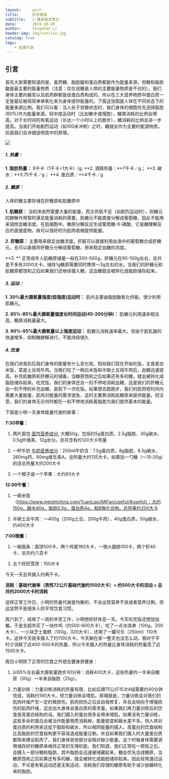 ```yaml
---
layout:     post
title:      科学健身
subtitle:   2-健身基本常识
date:       2019-10-20
author:     Yingshan Li
header-img: img/sunrise.jpg
catalog: true
tags:
    - 能量代谢
---
```



## 引言

首先大家需要知道的是，虽然糖、脂肪酸和蛋白质都能作为能量来源，但糖和脂肪酸是最主要的能量物质（注意：仅仅说糖是人体的主要能量物质是不对的）。我们身体主要的器官以及肌肉群都是由蛋白质构成的，所以在三大营养物质中蛋白质一定是最后被简简单单氧化来为身体提供能量的。下面这张图是人体在不同状态下的能量来源比例。我们可以看：当人处于安静状态时，我们身体的细胞优先选择脂肪(60%)作为能量来源。轻中度运动时（比如散步或慢跑），糖类消耗的比例会增高。对于长时间的有氧运动（长达一个小时以上的跑步），糖消耗的比例会进一步提高。当我们开始剧烈运动（如100米冲刺）之时，糖就会作为主要的能源物质。后面我们会详细说明其中的原理。

![](https://imgur.com/7V9UHMW.jpg)


##### 1. 热量：

**1. 脂肪热量：** 9千卡（1千卡=1大卡）/g; 
**2. 酒精热量：**7千卡／g；
**3. 碳水：**3.75千卡／g；
**4. 蛋白质：**4千卡／g

##### 2. 糖原：
人体的糖主要存储在肝糖原和肌糖原中
            
**1. 肌糖原：** 当机体突然需要大量的能量，而又供氧不足（如剧烈运动时），则糖元的酵解作用暂时满足能量消耗的需要。肌糖元不能直接分解成葡萄糖，因此不能用来调控血糖浓度。在肌细胞中，糖原分解反应生成葡萄糖-6-磷酸，它是糖酵解反应的直接底物，故可以很好的为肌肉收缩提供能量。

**2. 肝糖原：** 主要用来稳定血糖浓度。肝脏可以直接利用血液中的葡萄糖合成肝糖元，也可以直接将肝糖元分解成葡萄糖，用来稳定血糖的浓度。

**3. ** 正常成年人肌糖原储量一般在200-500g，肝糖元在90-100g左右，总共差不多有2000大卡。储存1g糖原需要同时携带～3g左右的水。当我们的肝糖元和肌糖原都饱和之后如果我们还继续摄入糖，这血糖就会被转化成脂肪储存起来。

##### 3. 运动：

**1. 30%最大摄氧量强度(低强度)运动时：** 肌内主要由脂肪酸氧化供能，很少利用肌糖元。

**2. 65%-85%最大摄氧量强度长时间运动(45-200分钟)：** 肌糖元利用速率相当高，糖原消耗量最大。

**3. 90%-95%最大摄氧量以上强度运动：** 肌糖元消耗速率最大。但由于肌乳酸的快速增多，抑制糖酵解进行，不能持续很久
		
##### 4. 饮食

在我们进食前后我们身体的能量有什么变化呢。假如我们现在开始吃饭，主食是白米饭，菜是土豆炖牛肉。当我们吃了一碗白米饭和半碗土豆炖牛肉后，血糖迅速提高，补充肌糖原和肝糖元的储备，当糖原饱和之后如果还有多的糖，就会被转化成脂肪储存起来。吃完饭，我们的身体还会一刻不停地消耗血糖，这是我们的肝糖元会一刻不停的补充血糖，直到下一次吃饭。如果想去跑跑步，我们的肌肉短时间内需要大量能量，肌肉对能量的需求很急，这时主要靠消耗肌糖原来提供能量。但注意，我们的身体无论何时都在一刻不停地消耗着脂肪为我们提供基本的能量。

下面是小明一天身体能量代谢的故事：

		
**7:30早餐：**

1. 两片面包 [面包营养成分](https://www.meishichina.com/YuanLiao/MianBao/useful/), 大概50g，包括约5g蛋白质、2.5g脂肪、30g碳水、0.5g纤维素，12g水分。总共含有约120大卡热量
		
2. 一杯牛奶 [牛奶营养成分](https://www.meishichina.com/YuanLiao/NiuNai/useful/#useful)：250ml牛奶含：7.5g蛋白质，8g脂肪，8.5g碳水，260mg钙，60mg维生素A。总热量大约135大卡。如果加一勺糖（～15-20g）的话总热量大约200大卡
		
3. 一个橙子或一个苹果：大约60大卡


**12:00午餐：**

1. 一碗米饭（https://www.meishichina.com/YuanLiao/MiFan/useful/#useful）：大约150g，碳水40g，脂肪0.5g，蛋白质4g，和B族化合物。总热量约200大卡

2. 半碗土豆牛肉：～400g（200g土豆，200g牛肉），40g蛋白质，50g碳水，约400大卡


**7:00晚餐：**

1. 一碗面条：面饼500卡，两个鸡蛋160大卡，一根火腿肠100卡，两个虾40卡，总共约八百卡

2. 五个旺旺雪饼：150大卡


今天一天总共摄入约两千卡。


**消耗：基础代谢率（男性72公斤基础代谢约1500大卡）+ 约500大卡的活动 = 总共约2000大卡的消耗**


这样正常工作日，小明的热量代谢是均衡的，不会出现营养不良或者营养过剩。但这显然不是很多人的平常饮食习惯。



周六到了，结束了一周的辛苦工作，小明想好好休息一天。今天吃完饭还想加加餐。于是去超市买了一块炸鸡（约500-600大卡），吃了一点冰淇淋（100g，200大卡），一小块芝士蛋糕（100g，320大卡），还喝了一罐可乐（250ml）110大卡。这样今天就多摄入了约1100大卡。今天躺在家一整天也没怎么动，相对于平时少消耗了近400-500卡的热量，所以今天摄入的热量比身体消耗的热量高了近1500大卡。


周日小明除了正常的饮食之外想去健身房健身：
	
1. 以65%左右最大摄氧量跑步30分钟：消耗400大卡，这些热量约一半来自糖原（50g）一半来自脂肪（25g）。
	
2. 力量训练：力量训练消耗的热量有限，比如后蹲75公斤15次4组需要约40分钟完成，消耗约190大卡。但力量训练会增肌。原理就是，力量训练会对我们的肌肉纤维产生一定的微损伤，肌肉损伤之后会自我修复，并且会倾向于增强损伤的肌肉纤维，这会加大身体会蛋白质的需求量。如果我们再力量训练后的饮食是高蛋白结构的话，我们摄入的蛋白很多会用来增肌。如果没有力量训练，这些多余的蛋白会被当作能量物质消耗掉，能量密度和碳水差不多。但人体对蛋白质的利用率远低于脂肪和碳水，所以相同能量的摄入，高蛋白的饮食结构比高脂肪的饮食结构更不容易造成能量过剩。并且如果我们摄入的大量蛋白质都用来建设肌肉了，我们身体其他部分会相对缺少能量，这个时候身体需要调用储存好的糖原来维持正常的生理机能。我们知道，我们正常吃一顿饭之后，会摄入一部分糖和脂肪，其中脂肪会迅速被储藏起来，糖会优先合成糖原，当糖原饱和之后如果还有多的糖，就会被转化成脂肪储存起来。因此经常通过运动，不论是有氧运动还是无氧运动，消耗我们存储的糖原有助于减少由糖转化来的脂肪。


		
	
